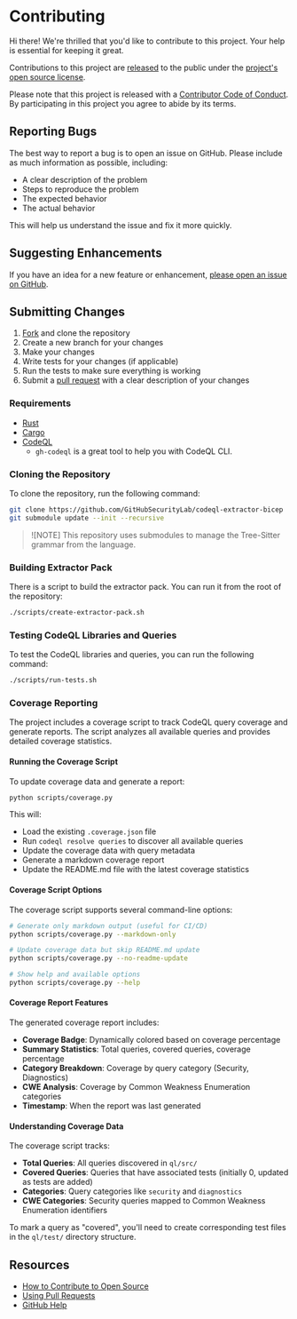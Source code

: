 # Contributing

Hi there! We're thrilled that you'd like to contribute to this project. Your help is essential for keeping it great.

Contributions to this project are [released](https://help.github.com/articles/github-terms-of-service/#6-contributions-under-repository-license) to the public under the [project's open source license][license].

Please note that this project is released with a [Contributor Code of Conduct][code-of-conduct]. By participating in this project you agree to abide by its terms.

## Reporting Bugs

The best way to report a bug is to open an issue on GitHub. Please include as much information as possible, including:

- A clear description of the problem
- Steps to reproduce the problem
- The expected behavior
- The actual behavior

This will help us understand the issue and fix it more quickly.

## Suggesting Enhancements

If you have an idea for a new feature or enhancement, [please open an issue on GitHub][issues].

## Submitting Changes

1. [Fork][fork] and clone the repository
2. Create a new branch for your changes
3. Make your changes
4. Write tests for your changes (if applicable)
5. Run the tests to make sure everything is working
6. Submit a [pull request][pr] with a clear description of your changes

### Requirements

- [Rust](https://www.rust-lang.org/tools/install)
- [Cargo](https://doc.rust-lang.org/cargo/getting-started/installation.html)
- [CodeQL](https://codeql.github.com/docs/codeql-cli/getting-started/)
  - `gh-codeql` is a great tool to help you with CodeQL CLI.

### Cloning the Repository

To clone the repository, run the following command:

```bash
git clone https://github.com/GitHubSecurityLab/codeql-extractor-bicep
git submodule update --init --recursive
```

> ![NOTE]
> This repository uses submodules to manage the Tree-Sitter grammar from the language.

### Building Extractor Pack

There is a script to build the extractor pack. You can run it from the root of the repository:

```bash
./scripts/create-extractor-pack.sh
```

### Testing CodeQL Libraries and Queries

To test the CodeQL libraries and queries, you can run the following command:

```bash
./scripts/run-tests.sh
```

### Coverage Reporting

The project includes a coverage script to track CodeQL query coverage and generate reports. The script analyzes all available queries and provides detailed coverage statistics.

#### Running the Coverage Script

To update coverage data and generate a report:

```bash
python scripts/coverage.py
```

This will:

- Load the existing `.coverage.json` file
- Run `codeql resolve queries` to discover all available queries
- Update the coverage data with query metadata
- Generate a markdown coverage report
- Update the README.md file with the latest coverage statistics

#### Coverage Script Options

The coverage script supports several command-line options:

```bash
# Generate only markdown output (useful for CI/CD)
python scripts/coverage.py --markdown-only

# Update coverage data but skip README.md update
python scripts/coverage.py --no-readme-update

# Show help and available options
python scripts/coverage.py --help
```

#### Coverage Report Features

The generated coverage report includes:

- **Coverage Badge**: Dynamically colored based on coverage percentage
- **Summary Statistics**: Total queries, covered queries, coverage percentage
- **Category Breakdown**: Coverage by query category (Security, Diagnostics)
- **CWE Analysis**: Coverage by Common Weakness Enumeration categories
- **Timestamp**: When the report was last generated

#### Understanding Coverage Data

The coverage script tracks:

- **Total Queries**: All queries discovered in `ql/src/`
- **Covered Queries**: Queries that have associated tests (initially 0, updated as tests are added)
- **Categories**: Query categories like `security` and `diagnostics`
- **CWE Categories**: Security queries mapped to Common Weakness Enumeration identifiers

To mark a query as "covered", you'll need to create corresponding test files in the `ql/test/` directory structure.

## Resources

- [How to Contribute to Open Source](https://opensource.guide/how-to-contribute/)
- [Using Pull Requests](https://help.github.com/articles/about-pull-requests/)
- [GitHub Help](https://help.github.com)

[issues]: https://github.com/GitHubSecurityLab/codeql-extractor-bicep/issues
[fork]: https://github.com/GitHubSecurityLab/codeql-extractor-bicep/fork
[pr]: https://github.com/GitHubSecurityLab/codeql-extractor-bicep/compare
[license]: https://github.com/GitHubSecurityLab/codeql-extractor-bicep/tree/main/LICENSE
[code-of-conduct]: https://github.com/GitHubSecurityLab/codeql-extractor-bicep/tree/main?tab=coc-ov-file
